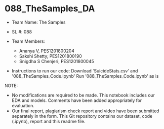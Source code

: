 # 088_TheSamples_DA
* Team Name: The Samples
* SL #: 088
* Team Members:
	* Ananya V, PES1201800204
	* Sakshi Shetty, PES1201800190
	* Snigdha S Chenjeri, PES1201800045

* Instructions to run our code:
	Download 'SuicideStats.csv' and '088_TheSamples_Code.ipynb'
	Run '088_TheSamples_Code.ipynb' as is

NOTE: 
* No modifications are required to be made. This notebook includes our EDA and models. Comments have been added appropriately for evaluation.
* Our final report, plagiarism check report and video have been submitted separately in the form. This Git repository contains our dataset, code (.ipynb), report and this readme file.
